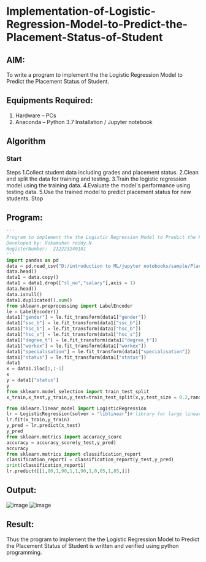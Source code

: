 # Implementation-of-Logistic-Regression-Model-to-Predict-the-Placement-Status-of-Student

## AIM:
To write a program to implement the the Logistic Regression Model to Predict the Placement Status of Student.

## Equipments Required:
1. Hardware – PCs
2. Anaconda – Python 3.7 Installation / Jupyter notebook

## Algorithm
### Start
Steps
1.Collect student data including grades and placement status.
2.Clean and split the data for training and testing.
3.Train the logistic regression model using the training data.
4.Evaluate the model's performance using testing data.
5.Use the trained model to predict placement status for new students.
Stop
## Program:
```py
'''
Program to implement the the Logistic Regression Model to Predict the Placement Status of Student.
Developed by: Vikamuhan reddy.N
RegisterNumber:  212223240181
'''
import pandas as pd
data = pd.read_csv("D:/introduction to ML/jupyter notebooks/sample/Placement_Data.csv")
data.head()
data1 = data.copy()
data1 = data1.drop(["sl_no","salary"],axis = 1)
data.head()
data.isnull()
data1.duplicated().sum()
from sklearn.preprocessing import LabelEncoder
le = LabelEncoder()
data1["gender"] = le.fit_transform(data1["gender"])
data1["ssc_b"] = le.fit_transform(data1["ssc_b"])
data1["hsc_b"] = le.fit_transform(data1["hsc_b"])
data1["hsc_s"] = le.fit_transform(data1["hsc_s"])
data1["degree_t"] = le.fit_transform(data1["degree_t"])
data1["workex"] = le.fit_transform(data1["workex"])
data1["specialisation"] = le.fit_transform(data1["specialisation"])
data1["status"] = le.fit_transform(data1["status"])
data1
x = data1.iloc[:,:-1]
x
y = data1["status"]
y
from sklearn.model_selection import train_test_split
x_train,x_test,y_train,y_test=train_test_split(x,y,test_size = 0.2,random_state = 0)

from sklearn.linear_model import LogisticRegression
lr = LogisticRegression(solver = "liblinear")# library for large linear classificiation
lr.fit(x_train,y_train)
y_pred = lr.predict(x_test)
y_pred
from sklearn.metrics import accuracy_score
accuracy = accuracy_score(y_test,y_pred)
accuracy
from sklearn.metrics import classification_report
classification_report1 = classification_report(y_test,y_pred)
print(classification_report1)
lr.predict([[1,80,1,90,1,1,90,1,0,85,1,85,]])

```

## Output:
![image](https://github.com/vikamuhan-reddy/Implementation-of-Logistic-Regression-Model-to-Predict-the-Placement-Status-of-Student/assets/144928933/5d701a7a-e58e-4d18-a468-98bdb2b7ad91)
![image](https://github.com/vikamuhan-reddy/Implementation-of-Logistic-Regression-Model-to-Predict-the-Placement-Status-of-Student/assets/144928933/cd46c18d-ca35-48c0-8324-902f8694af4a)




## Result:
Thus the program to implement the the Logistic Regression Model to Predict the Placement Status of Student is written and verified using python programming.
